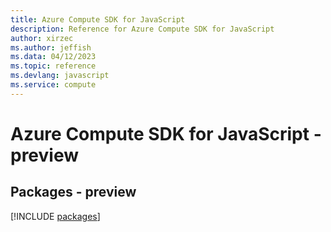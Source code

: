 ```yaml
---
title: Azure Compute SDK for JavaScript
description: Reference for Azure Compute SDK for JavaScript
author: xirzec
ms.author: jeffish
ms.data: 04/12/2023
ms.topic: reference
ms.devlang: javascript
ms.service: compute
---
```

# Azure Compute SDK for JavaScript - preview
## Packages - preview
[!INCLUDE [packages](compute-index.md)]